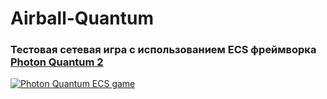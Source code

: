 # Airball-Quantum

### Тестовая сетевая игра с использованием ECS фреймворка [Photon Quantum 2](https://www.photonengine.com/quantum)

[![Photon Quantum ECS game](https://www.youtube.com/vi/RdnWkFfr25o/0.jpg)](https://www.youtube.com/vi/RdnWkFfr25o)

